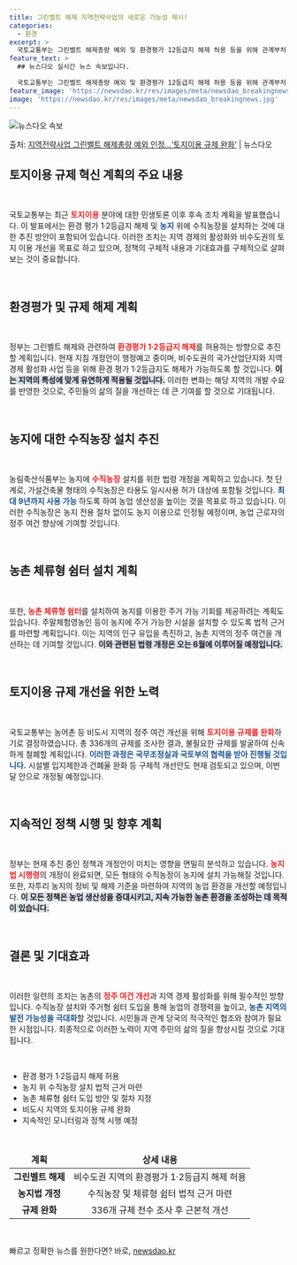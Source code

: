 ```yaml
---
title: 그린벨트 해제 지역전략사업의 새로운 가능성 제시!
categories:
  - 환경
excerpt: >
  국토교통부는 그린벨트 해제총량 예외 및 환경평가 12등급지 해제 허용 등을 위해 관계부처 협의 등을 거쳐 관…
feature_text: >
  ## 뉴스다오 실시간 뉴스 속보입니다.

  국토교통부는 그린벨트 해제총량 예외 및 환경평가 12등급지 해제 허용 등을 위해 관계부처 협의 등을 거쳐 관…
feature_image: 'https://newsdao.kr/res/images/meta/newsdao_breakingnews.jpg'
image: 'https://newsdao.kr/res/images/meta/newsdao_breakingnews.jpg'
---
```


![뉴스다오 속보](https://newsdao.kr/res/images/meta/newsdao_breakingnews.jpg)

<p>출처: <a href="https://newsdao.kr/3453" rel="dofollow">지역전략사업 그린벨트 해제총량 예외 인정…‘토지이용 규제 완화’</a> | 뉴스다오</p>

<h2 data-ke-size="size26">토지이용 규제 혁신 계획의 주요 내용</h2>

<p data-ke-size="size16">&nbsp;</p>
국토교통부는 최근 <b><span style="color: #ee2323;">토지이용</span></b> 분야에 대한 민생토론 이후 후속 조치 계획을 발표했습니다. 이 발표에서는 환경 평가 1·2등급지 해제 및 <b><span style="color: #1a5490;">농지</span></b> 위에 수직농장을 설치하는 것에 대한 추진 방안이 포함되어 있습니다. 이러한 조치는 지역 경제의 활성화와 비수도권의 토지 이용 개선을 목표로 하고 있으며, 정책의 구체적 내용과 기대효과를 구체적으로 살펴보는 것이 중요합니다. 

<p data-ke-size="size16">&nbsp;</p>

<h2 data-ke-size="size26">환경평가 및 규제 해제 계획</h2>

<p data-ke-size="size16">&nbsp;</p>
정부는 그린벨트 해제와 관련하여 <b><span style="color: #ee2323;">환경평가 1·2등급지 해제</span></b>를 허용하는 방향으로 추진할 계획입니다. 현재 지침 개정안이 행정예고 중이며, 비수도권의 국가산업단지와 지역경제 활성화 사업 등을 위해 환경 평가 1·2등급지도 해제가 가능하도록 할 것입니다. <b><span style="background-color: #21538527;">이는 지역의 특성에 맞게 유연하게 적용될 것입니다.</span></b> 이러한 변화는 해당 지역의 개발 수요를 반영한 것으로, 주민들의 삶의 질을 개선하는 데 큰 기여를 할 것으로 기대됩니다.

<p data-ke-size="size16">&nbsp;</p>

<h2 data-ke-size="size26">농지에 대한 수직농장 설치 추진</h2>

<p data-ke-size="size16">&nbsp;</p>
농림축산식품부는 농지에 <b><span style="color: #ee2323;">수직농장</span></b> 설치를 위한 법령 개정을 계획하고 있습니다. 첫 단계로, 가설건축물 형태의 수직농장은 타용도 일시사용 허가 대상에 포함될 것입니다. <b><span style="color: #1a5490;">최대 9년까지 사용 가능</span></b> 하도록 하여 농업 생산성을 높이는 것을 목표로 하고 있습니다. 이러한 수직농장은 농지 전용 절차 없이도 농지 이용으로 인정될 예정이며, 농업 근로자의 정주 여건 향상에 기여할 것입니다.

<p data-ke-size="size16">&nbsp;</p>

<h2 data-ke-size="size26">농촌 체류형 쉼터 설치 계획</h2>

<p data-ke-size="size16">&nbsp;</p>
또한, <b><span style="color: #ee2323;">농촌 체류형 쉼터</span></b>를 설치하여 농지를 이용한 주거 가능 기회를 제공하려는 계획도 있습니다. 주말체험영농인 등이 농지에 주거 가능한 시설을 설치할 수 있도록 법적 근거를 마련할 계획입니다. 이는 지역의 인구 유입을 촉진하고, 농촌 지역의 정주 여건을 개선하는 데 기여할 것입니다. <b><span style="background-color: #21538527;">이와 관련된 법령 개정은 오는 6월에 이루어질 예정입니다.</span></b>

<p data-ke-size="size16">&nbsp;</p>

<h2 data-ke-size="size26">토지이용 규제 개선을 위한 노력</h2>

<p data-ke-size="size16">&nbsp;</p>
국토교통부는 농어촌 등 비도시 지역의 정주 여건 개선을 위해 <b><span style="color: #ee2323;">토지이용 규제를 완화</span></b>하기로 결정하였습니다. 총 336개의 규제를 조사한 결과, 불필요한 규제를 발굴하여 신속하게 철폐할 계획입니다. <b><span style="color: #1a5490;">이러한 과정은 국무조정실과 국토부의 협력을 받아 진행될 것입니다.</span></b> 시설별 입지제한과 건폐율 완화 등 구체적 개선안도 현재 검토되고 있으며, 이번 달 안으로 개정될 예정입니다.

<p data-ke-size="size16">&nbsp;</p>

<h2 data-ke-size="size26">지속적인 정책 시행 및 향후 계획</h2>

<p data-ke-size="size16">&nbsp;</p>
정부는 현재 추진 중인 정책과 개정안이 미치는 영향을 면밀히 분석하고 있습니다. <b><span style="color: #ee2323;">농지법 시행령</span></b>의 개정이 완료되면, 모든 형태의 수직농장이 농지에 설치 가능해질 것입니다. 또한, 자투리 농지의 정비 및 해제 기준을 마련하여 지역의 농업 환경을 개선할 예정입니다. <b><span style="background-color: #21538527;">이 모든 정책은 농업 생산성을 증대시키고, 지속 가능한 농촌 환경을 조성하는 데 목적이 있습니다.</span></b>

<p data-ke-size="size16">&nbsp;</p>

<h2 data-ke-size="size26">결론 및 기대효과</h2>

<p data-ke-size="size16">&nbsp;</p>
이러한 일련의 조치는 농촌의 <b><span style="color: #ee2323;">정주 여건 개선</span></b>과 지역 경제 활성화를 위해 필수적인 방향입니다. 수직농장 설치와 주거형 쉼터 도입을 통해 농업의 경쟁력을 높이고, <b><span style="color: #1a5490;">농촌 지역의 발전 가능성을 극대화</span></b>할 것입니다. 시민들과 관계 당국의 적극적인 협조와 참여가 필요한 시점입니다. 최종적으로 이러한 노력이 지역 주민의 삶의 질을 향상시킬 것으로 기대됩니다. 

<p data-ke-size="size16">&nbsp;</p>

<ul>
    <li>환경 평가 1·2등급지 해제 허용</li>
    <li>농지 위 수직농장 설치 법적 근거 마련</li>
    <li>농촌 체류형 쉼터 도입 방안 및 절차 지정</li>
    <li>비도시 지역의 토지이용 규제 완화</li>
    <li>지속적인 모니터링과 정책 시행 예정</li>
</ul>

<p data-ke-size="size16">&nbsp;</p>

<table>
    <thead>
        <tr>
            <td style="text-align: center; height: 17px;"><b>계획</b></td>
            <td style="text-align: center; height: 17px;"><b>상세 내용</b></td>
        </tr>
    </thead>
    <tbody>
        <tr>
            <td style="text-align: center; height: 17px;"><b>그린벨트 해제</b></td>
            <td style="text-align: center; height: 17px;">비수도권 지역의 환경평가 1·2등급지 해제 허용</td>
        </tr>
        <tr>
            <td style="text-align: center; height: 17px;"><b>농지법 개정</b></td>
            <td style="text-align: center; height: 17px;">수직농장 및 체류형 쉼터 법적 근거 마련</td>
        </tr>
        <tr>
            <td style="text-align: center; height: 17px;"><b>규제 완화</b></td>
            <td style="text-align: center; height: 17px;">336개 규제 전수 조사 후 근본적 개선</td>
        </tr>
    </tbody>
</table>

<p data-ke-size="size16">&nbsp;</p>
 

빠르고 정확한 뉴스를 원한다면? 바로, <a href="https://newsdao.kr" rel="dofollow">newsdao.kr</a>



